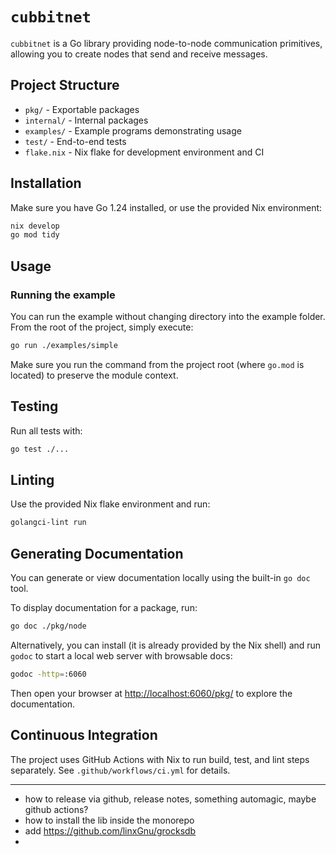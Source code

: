# `cubbitnet`

`cubbitnet` is a Go library providing node-to-node communication primitives, allowing you to create nodes that send and receive messages.

## Project Structure

- `pkg/` - Exportable packages
- `internal/` - Internal packages
- `examples/` - Example programs demonstrating usage
- `test/` - End-to-end tests
- `flake.nix` - Nix flake for development environment and CI

## Installation

Make sure you have Go 1.24 installed, or use the provided Nix environment:

```bash
nix develop
go mod tidy
```

## Usage

### Running the example

You can run the example without changing directory into the example folder.  
From the root of the project, simply execute:

```bash
go run ./examples/simple
```

Make sure you run the command from the project root (where `go.mod` is located) to preserve the module context.

## Testing

Run all tests with:

```bash
go test ./...
```

## Linting

Use the provided Nix flake environment and run:

```bash
golangci-lint run
```

## Generating Documentation

You can generate or view documentation locally using the built-in `go doc` tool.

To display documentation for a package, run:

```bash
go doc ./pkg/node
```

Alternatively, you can install (it is already provided by the Nix shell) and run `godoc` to start a local web server with browsable docs:

```bash
godoc -http=:6060
```

Then open your browser at [http://localhost:6060/pkg/](http://localhost:6060/pkg/) to explore the documentation.

## Continuous Integration

The project uses GitHub Actions with Nix to run build, test, and lint steps separately. See `.github/workflows/ci.yml` for details.

---






- how to release via github, release notes, something automagic, maybe github actions?
- how to install the lib inside the monorepo
- add https://github.com/linxGnu/grocksdb
- 

